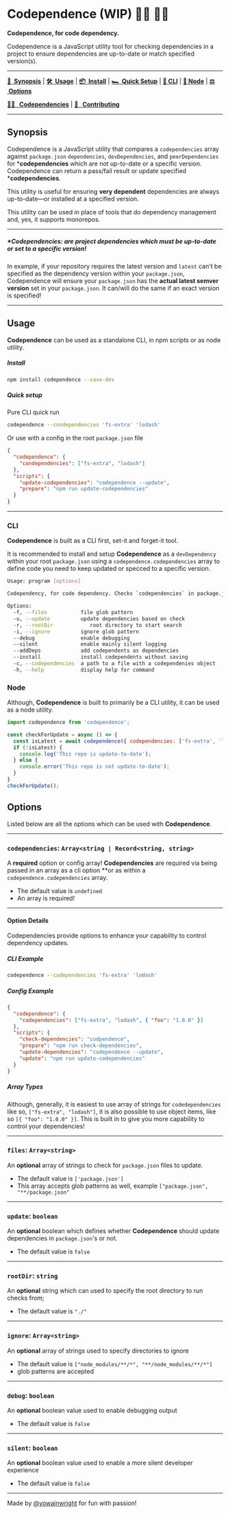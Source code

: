 # Codependence (WIP) 👯‍♂️ 🤼‍♀️

**Codependence, for code dependency.**

Codependence is a JavaScript utility tool for checking dependencies in a project to ensure dependencies are up-to-date or match specified version(s).

---

**[💭 &nbsp;Synopsis](#synopsis)** | **[🛠 &nbsp;Usage](#usage)** | **[📦 &nbsp;Install](#install)** | **[ 🏎 &nbsp;Quick Setup](#quick-setup)** | **[🚀&nbsp;CLI](#cli)** | **[🔩&nbsp;Node](#node)** | **[⚖️ &nbsp;Options](#options)**

**[🤼‍♀️ &nbsp;&nbsp;Codependencies](#codependencies)** | **[🤝 &nbsp;&nbsp;Contributing](#contributing)**

---

## Synopsis

Codependence is a JavaScript utility that compares a `codependencies` array against `package.json` `dependencies`, `devDependencies`, and `peerDependencies` for \***codependencies** which are not up-to-date or a specific version. Codependence can return a pass/fail result or update specified \***codependencies**.

This utility is useful for ensuring **very dependent** dependencies are always up-to-date—or installed at a specified version.

This utility can be used in place of tools that do dependency management and, yes, it supports monorepos.

---

##### \*Codependencies: are project dependencies which **must be** up-to-date or set to a specific version!

In example, if your repository requires the latest version and `latest` can't be specified as the dependency version within your `package.json`, Codependence will ensure your `package.json` has the **actual latest semver version** set in your `package.json`. It can/will do the same if an exact version is specified!

---

## Usage

**Codependence** can be used as a standalone CLI, in npm scripts or as node utility.
##### Install

```sh
npm install codependence --save-dev
```

##### Quick setup

Pure CLI quick run

```sh
codependence --condependencies 'fs-extra' 'lodash'
```

Or use with a config in the root `package.json` file

```json
{
  "codependence": {
    "condependencies": ["fs-extra", "lodash"]
  },
  "scripts": {
    "update-codependencies": "codependence --update",
    "prepare": "npm run update-codependencies"
  }
}

```

---

### CLI

**Codependence** is built as a CLI first, set-it and forget-it tool.

It is recommended to install and setup **Codependence** as a `devDependency` within your root `package.json` using a `codependence.codependencies` array to define code you need to keep updated or specced to a specific version.

```sh
Usage: program [options]

Codependency, for code dependency. Checks `codependencies` in package.json files to ensure dependencies are up-to-date

Options:
  -f, --files           file glob pattern
  -u, --update          update dependencies based on check
  -r, --rootDir            root directory to start search
  -i, --ignore          ignore glob pattern
  --debug               enable debugging
  --silent              enable mainly silent logging
  --addDeps             add codependents as dependencies
  --install             install codependents without saving
  -c, --codependencies  a path to a file with a codependenies object
  -h, --help            display help for command
```

### Node

Although, **Codependence** is built to primarily be a CLI utility, it can be used as a node utility.

```js
import codependence from 'codependence';

const checkForUpdate = async () => {
  const isLatest = await codependence({ codependencies: ['fs-extra', 'lodash'] });
  if (!isLatest) {
    console.log('This repo is update-to-date');
  } else {
    console.error('This repo is not update-to-date');
  }
}
checkForUpdate();
```

## Options

Listed below are all the options which can be used with **Codependence**.

---

### `codependencies`: `Array<string | Record<string, string>`

A **required** option or config array! **Codependencies** are required via being passed in an array as a cli option **or as within a `codependence.codependencies` array.
- The default value is `undefined`
- An array is required!

---

#### Option Details

Codependencies provide options to enhance your capability to control dependency updates.

##### CLI Example

```sh
codependence --codependencies 'fs-extra' 'lodash'
```

##### Config Example

```json
{
  "codependence": {
    "codependencies": ["fs-extra", "lodash", { "foo": "1.0.0" }]
  },
  "scripts": {
    "check-dependencies": "codpendence",
    "prepare": "npm run check-dependencies",
    "update-dependencies": "codependence --update",
    "update": "npm run update-codependencies"
  }
}
```

##### Array Types

Although, generally, it is easiest to use array of strings for `codedependencies` like so, `["fs-extra", "lodash"]`, it is also possible to use object items, like so `[{ "foo": "1.0.0" }]`. This is built in to give you more capability to control your dependencies!

---

### `files`: `Array<string>`

An **optional** array of strings to check for `package.json` files to update.
- The default value is `['package.json']`
- This array accepts glob patterns as well, example `["package.json", "**/package.json"`

---

### `update`: `boolean`

An **optional** boolean which defines whether **Codependence** should update dependencies in `package.json`'s or not.
- The default value is `false`

---

### `rootDir`: `string`

An **optional** string which can used to specify the root directory to run checks from;
- The default value is `"./"`

---

### `ignore`: `Array<string>`

An **optional** array of strings used to specify directories to ignore
- The default value is `["node_modules/**/*", "**/node_modules/**/*"]`
- glob patterns are accepted

---

### `debug`: `boolean`

An **optional** boolean value used to enable debugging output
- The default value is `false`

---

### `silent`: `boolean`

An **optional** boolean value used to enable a more silent developer experience
- The default value is `false`

---

Made by [@yowainwright](https://github.com/yowainwright) for fun with passion!
